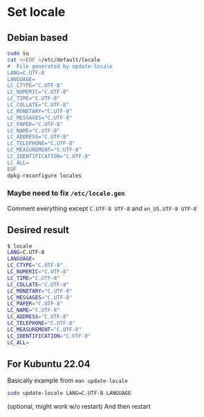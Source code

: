 # Set locale

## Debian based

```bash
sudo su
cat <<EOF >/etc/default/locale
#  File generated by update-locale
LANG=C.UTF-8
LANGUAGE=
LC_CTYPE="C.UTF-8"
LC_NUMERIC="C.UTF-8"
LC_TIME="C.UTF-8"
LC_COLLATE="C.UTF-8"
LC_MONETARY="C.UTF-8"
LC_MESSAGES="C.UTF-8"
LC_PAPER="C.UTF-8"
LC_NAME="C.UTF-8"
LC_ADDRESS="C.UTF-8"
LC_TELEPHONE="C.UTF-8"
LC_MEASUREMENT="C.UTF-8"
LC_IDENTIFICATION="C.UTF-8"
LC_ALL=
EOF
dpkg-reconfigure locales
```

### Maybe need to fix `/etc/locale.gen`

Comment everything except `C.UTF-8 UTF-8` and `en_US.UTF-8 UTF-8`

## Desired result

```bash
$ locale
LANG=C.UTF-8
LANGUAGE=
LC_CTYPE="C.UTF-8"
LC_NUMERIC="C.UTF-8"
LC_TIME="C.UTF-8"
LC_COLLATE="C.UTF-8"
LC_MONETARY="C.UTF-8"
LC_MESSAGES="C.UTF-8"
LC_PAPER="C.UTF-8"
LC_NAME="C.UTF-8"
LC_ADDRESS="C.UTF-8"
LC_TELEPHONE="C.UTF-8"
LC_MEASUREMENT="C.UTF-8"
LC_IDENTIFICATION="C.UTF-8"
LC_ALL=
```

## For Kubuntu 22.04

Basically example from `man update-locale`

```bash
sudo update-locale LANG=C.UTF-8 LANGUAGE
```

(optional, might work w/o restart) And then restart
